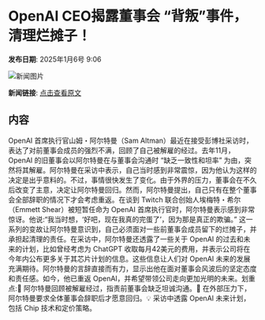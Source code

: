 # OpenAI CEO揭露董事会 “背叛”事件，清理烂摊子！

**发布日期**: 2025年1月6号 9:06

![新闻图片](https://pic.chinaz.com/picmap/thumb/202405110933330041_0.jpg)

**新闻链接**: [点击查看原文](https://www.aibase.com/zh/news/14471)

## 内容

OpenAI 首席执行官山姆・阿尔特曼（Sam Altman）最近在接受彭博社采访时，表达了对前董事会成员的强烈不满，回顾了自己被解雇的经过。去年11月，OpenAI 的旧董事会以阿尔特曼在与董事会沟通时 “缺乏一致性和坦率” 为由，突然将其解雇。阿尔特曼在采访中表示，自己当时感到非常震惊，因为他认为这样的决定是出乎意料的。不过，事情很快发生了变化。由于外界的压力，董事会在不久后改变了主意，决定让阿尔特曼回归。然而，阿尔特曼提出，自己只有在整个董事会全部辞职的情况下才会考虑重返。在谈到 Twitch 联合创始人埃梅特・希尔（Emmett Shear）被短暂任命为 OpenAI 首席执行官时，阿尔特曼表示感到非常惊讶。他说:“我当时想，‘好吧，现在我真的完蛋了’，因为那是真正的欺骗。” 这一系列的变故让阿尔特曼意识到，自己必须面对一些前董事会成员留下的烂摊子，并承担起清理的责任。在采访中，阿尔特曼还透露了一些关于 OpenAI 的过去和未来的计划，比如曾经考虑为 ChatGPT 收取每月42美元的费用，并表示公司将在今年内公布更多关于其芯片计划的信息。这些信息让人们对 OpenAI 未来的发展充满期待。阿尔特曼的言辞直接而有力，显示出他在面对董事会风波后的坚定态度和责任感。如今，他已重返 OpenAI，并希望带领公司走向更加光明的未来。划重点:🌟 阿尔特曼回顾被解雇经过，指责前董事会缺乏坦诚沟通。🔄 在外部压力下，阿尔特曼要求全体董事会辞职后才愿意回归。💡 采访中透露 OpenAI 未来计划，包括 Chip 技术和定价策略。
